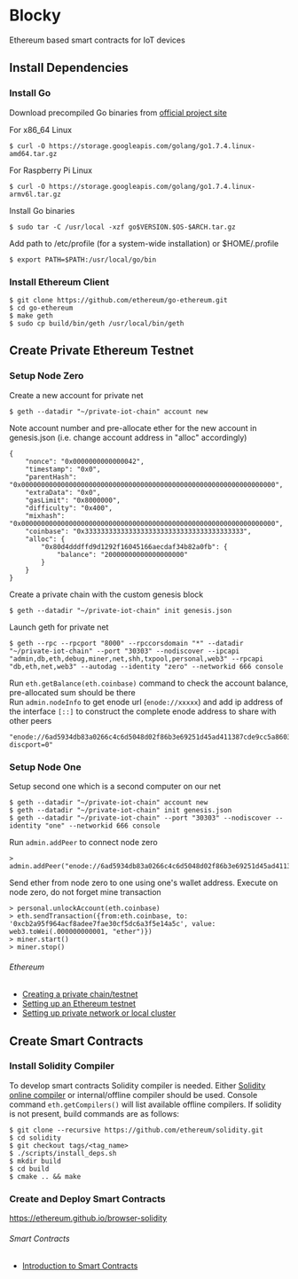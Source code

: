 # Blocky
Ethereum based smart contracts for IoT devices

## Install Dependencies

### Install Go
Download precompiled Go binaries from [official project site](https://golang.org/dl)

For x86_64 Linux
```
$ curl -O https://storage.googleapis.com/golang/go1.7.4.linux-amd64.tar.gz
```
For Raspberry Pi Linux
```
$ curl -O https://storage.googleapis.com/golang/go1.7.4.linux-armv6l.tar.gz
```
Install Go binaries
```
$ sudo tar -C /usr/local -xzf go$VERSION.$OS-$ARCH.tar.gz
```
Add path to /etc/profile (for a system-wide installation) or $HOME/.profile
```
$ export PATH=$PATH:/usr/local/go/bin
```

### Install Ethereum Client
```
$ git clone https://github.com/ethereum/go-ethereum.git
$ cd go-ethereum
$ make geth
$ sudo cp build/bin/geth /usr/local/bin/geth
```


## Create Private Ethereum Testnet

### Setup Node Zero
Create a new account for private net
```
$ geth --datadir "~/private-iot-chain" account new
```
Note account number and pre-allocate ether for the new account in genesis.json (i.e. change account address in "alloc" accordingly)
```
{
    "nonce": "0x0000000000000042",
    "timestamp": "0x0",
    "parentHash": "0x0000000000000000000000000000000000000000000000000000000000000000",
    "extraData": "0x0",
    "gasLimit": "0x8000000",
    "difficulty": "0x400",
    "mixhash": "0x0000000000000000000000000000000000000000000000000000000000000000",
    "coinbase": "0x3333333333333333333333333333333333333333",
    "alloc": {
        "0x80d4dddffd9d1292f16045166aecdaf34b82a0fb": {
            "balance": "20000000000000000000"
        }
    }
}
```
Create a private chain with the custom genesis block
```
$ geth --datadir "~/private-iot-chain" init genesis.json
```
Launch geth for private net
```
$ geth --rpc --rpcport "8000" --rpccorsdomain "*" --datadir "~/private-iot-chain" --port "30303" --nodiscover --ipcapi "admin,db,eth,debug,miner,net,shh,txpool,personal,web3" --rpcapi "db,eth,net,web3" --autodag --identity "zero" --networkid 666 console
```

Run ```eth.getBalance(eth.coinbase)``` command to check the account balance, pre-allocated sum should be there  
Run ```admin.nodeInfo``` to get enode url (```enode://xxxxx```) and add ip address of the interface ```[::]``` to construct the complete enode address to share with other peers
```
"enode://6ad5934db83a0266c4c6d5048d02f86b3e69251d45ad411387cde9cc5a86030f2bee4bcbe200d4238d91b01c94444e562986058c9c4acca2a92cb81eb012acfc@192.168.2.41:30303?discport=0"
```

### Setup Node One

Setup second one which is a second computer on our net
```
$ geth --datadir "~/private-iot-chain" account new
$ geth --datadir "~/private-iot-chain" init genesis.json
$ geth --datadir "~/private-iot-chain" --port "30303" --nodiscover --identity "one" --networkid 666 console
```

Run ```admin.addPeer``` to connect node zero
```
> admin.addPeer("enode://6ad5934db83a0266c4c6d5048d02f86b3e69251d45ad411387cde9cc5a86030f2bee4bcbe200d4238d91b01c94444e562986058c9c4acca2a92cb81eb012acfc@192.168.2.41:30303")
```

Send ether from node zero to one using one's wallet address. Execute on node zero, do not forget mine transaction
```
> personal.unlockAccount(eth.coinbase)
> eth.sendTransaction({from:eth.coinbase, to: '0xcb2a95f964acf8adee7fae30cf5dc6a3f5e14a5c', value: web3.toWei(.000000000001, "ether")})
> miner.start()
> miner.stop()
```

###### Ethereum
* [Creating a private chain/testnet](https://souptacular.gitbooks.io/ethereum-tutorials-and-tips-by-hudson/content/private-chain.html)  
* [Setting up an Ethereum testnet](http://billmarino2.github.io/general/2015/12/09/JURIX-2015-setting-up-an-ethereum-testnet.html)  
* [Setting up private network or local cluster](https://github.com/ethereum/go-ethereum/wiki/Setting-up-private-network-or-local-cluster)



## Create Smart Contracts

### Install Solidity Compiler
To develop smart contracts Solidity compiler is needed. Either [Solidity online compiler](https://ethereum.github.io/browser-solidity) or internal/offline compiler should be used.
Console command ```eth.getCompilers()``` will list available offline compilers. If solidity is not present, build commands are as follows:
```
$ git clone --recursive https://github.com/ethereum/solidity.git
$ cd solidity
$ git checkout tags/<tag_name>
$ ./scripts/install_deps.sh
$ mkdir build
$ cd build
$ cmake .. && make
```

### Create and Deploy Smart Contracts
https://ethereum.github.io/browser-solidity

###### Smart Contracts
* [Introduction to Smart Contracts](http://solidity.readthedocs.io/en/latest/introduction-to-smart-contracts.html)

